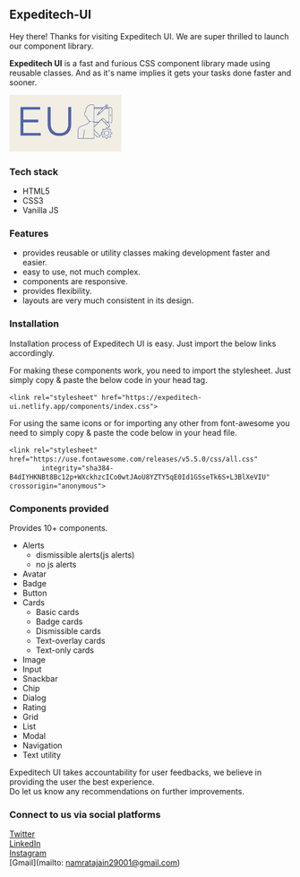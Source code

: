 ## Expeditech-UI
Hey there! Thanks for visiting Expeditech UI. We are super thrilled to launch our component library.

**Expeditech UI** is a fast and furious CSS component library made using reusable classes. And as it's name implies it gets your tasks done faster and sooner.

<img src="https://github.com/Namrata-J/Expeditech-UI/blob/dev/Images/Expeditech%20UI-logos.jpeg" alt="drawing" width="200"/>

### Tech stack
* HTML5
* CSS3
* Vanilla JS

### Features
* provides reusable or utility classes making development faster and easier.
* easy to use, not much complex.
* components are responsive.
* provides flexibility.
* layouts are very much consistent in its design.

### Installation
Installation process of Expeditech UI is easy. Just import the below links accordingly.

For making these components work, you need to import the stylesheet. Just simply copy & paste the below code in your head tag.

```
<link rel="stylesheet" href="https://expeditech-ui.netlify.app/components/index.css">
```

For using the same icons or for importing any other from font-awesome you need to simply copy & paste the code below in your head file.

```
<link rel="stylesheet" href="https://use.fontawesome.com/releases/v5.5.0/css/all.css"
        integrity="sha384-B4dIYHKNBt8Bc12p+WXckhzcICo0wtJAoU8YZTY5qE0Id1GSseTk6S+L3BlXeVIU" crossorigin="anonymous">
```

### Components provided
Provides 10+ components.
* Alerts
  - dismissible alerts(js alerts)
  - no js alerts
* Avatar
* Badge
* Button
* Cards
  - Basic cards
  - Badge cards
  - Dismissible cards
  - Text-overlay cards
  - Text-only cards
* Image
* Input
* Snackbar
* Chip
* Dialog
* Rating
* Grid
* List 
* Modal
* Navigation
* Text utility

Expeditech UI takes accountability for user feedbacks, we believe in providing the user the best experience.<br>
Do let us know any recommendations on further improvements.


### Connect to us via social platforms
[Twitter](https://twitter.com/muse_the_coder) <br>
[LinkedIn](https://www.linkedin.com/in/namrata-jain-2b6203216/) <br>
[Instagram](https://www.instagram.com/the_dexterous_me/?r=nametag) <br>
[Gmail](mailto: namratajain29001@gmail.com) <br>

